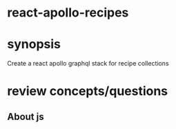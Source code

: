 # react-apollo-recipes

# synopsis
Create a react apollo graphql stack for recipe collections

# review concepts/questions


## About js